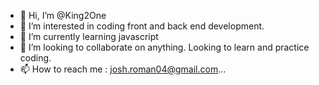 - 👋 Hi, I’m @King2One
- 👀 I’m interested in coding front and back end development.
- 🌱 I’m currently learning javascript
- 💞️ I’m looking to collaborate on anything. Looking to learn and practice coding.
- 📫 How to reach me : josh.roman04@gmail.com...

<!---
King2One/King2One is a ✨ special ✨ repository because its `README.md` (this file) appears on your GitHub profile.
You can click the Preview link to take a look at your changes.
--->
